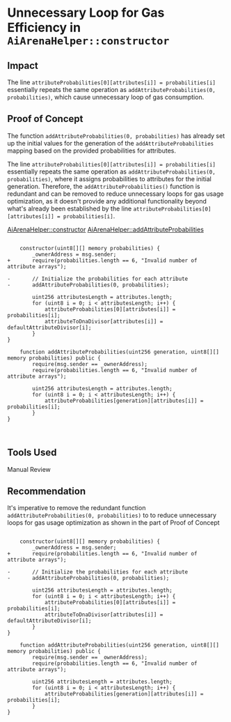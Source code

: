 # Unnecessary Loop for Gas Efficiency in `AiArenaHelper::constructor`

## Impact

The line `attributeProbabilities[0][attributes[i]] = probabilities[i]` essentially repeats the same operation as `addAttributeProbabilities(0, probabilities)`, which cause unnecessary loop of gas consumption.

## Proof of Concept

The function `addAttributeProbabilities(0, probabilities)` has already set up the initial values for the generation of the `addAttributeProbabilities` mapping based on the provided probabilities for attributes.

The line `attributeProbabilities[0][attributes[i]] = probabilities[i]` essentially repeats the same operation as `addAttributeProbabilities(0, probabilities)`, where it assigns probabilities to attributes for the initial generation. Therefore, the `addAttributeProbabilities()` function is redundant and can be removed to reduce unnecessary loops for gas usage optimization, as it doesn't provide any additional functionality beyond what's already been established by the line `attributeProbabilities[0][attributes[i]] = probabilities[i]`. 

[AiArenaHelper::constructor](https://github.com/code-423n4/2024-02-ai-arena/blob/cd1a0e6d1b40168657d1aaee8223dc050e15f8cc/src/AiArenaHelper.sol#L45C1-L45C53)
[AiArenaHelper::addAttributeProbabilities](https://github.com/code-423n4/2024-02-ai-arena/blob/cd1a0e6d1b40168657d1aaee8223dc050e15f8cc/src/AiArenaHelper.sol#L137C1-L137C82)

```solidity

    constructor(uint8[][] memory probabilities) {
        _ownerAddress = msg.sender;
+       require(probabilities.length == 6, "Invalid number of attribute arrays");

-       // Initialize the probabilities for each attribute
-       addAttributeProbabilities(0, probabilities);

        uint256 attributesLength = attributes.length;
        for (uint8 i = 0; i < attributesLength; i++) {
            attributeProbabilities[0][attributes[i]] = probabilities[i];
            attributeToDnaDivisor[attributes[i]] = defaultAttributeDivisor[i];
        }
} 

    function addAttributeProbabilities(uint256 generation, uint8[][] memory probabilities) public {
        require(msg.sender == _ownerAddress);
        require(probabilities.length == 6, "Invalid number of attribute arrays");

        uint256 attributesLength = attributes.length;
        for (uint8 i = 0; i < attributesLength; i++) {
            attributeProbabilities[generation][attributes[i]] = probabilities[i];
        }
}



```

## Tools Used
Manual Review

## Recommendation
It's imperative to remove the redundant function `addAttributeProbabilities(0, probabilities)` to to reduce unnecessary loops for gas usage optimization as shown in the part of Proof of Concept

```solidity

    constructor(uint8[][] memory probabilities) {
        _ownerAddress = msg.sender;
+       require(probabilities.length == 6, "Invalid number of attribute arrays");

-       // Initialize the probabilities for each attribute
-       addAttributeProbabilities(0, probabilities);

        uint256 attributesLength = attributes.length;
        for (uint8 i = 0; i < attributesLength; i++) {
            attributeProbabilities[0][attributes[i]] = probabilities[i];
            attributeToDnaDivisor[attributes[i]] = defaultAttributeDivisor[i];
        }
} 

    function addAttributeProbabilities(uint256 generation, uint8[][] memory probabilities) public {
        require(msg.sender == _ownerAddress);
        require(probabilities.length == 6, "Invalid number of attribute arrays");

        uint256 attributesLength = attributes.length;
        for (uint8 i = 0; i < attributesLength; i++) {
            attributeProbabilities[generation][attributes[i]] = probabilities[i];
        }
}